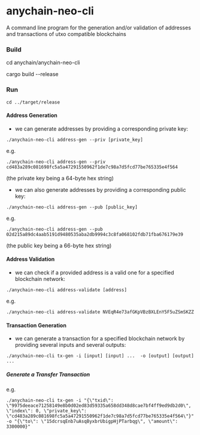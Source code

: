 # anychain-neo-cli

A command line program for the generation and/or validation of addresses and transactions of utxo compatible blockchains

### Build

cd anychain/anychain-neo-cli

cargo build --release



### Run
```
cd ../target/release
```

#### Address Generation

* we can generate addresses by providing a corresponding private key:
```
./anychain-neo-cli address-gen --priv [private_key]
```

e.g.
```
./anychain-neo-cli address-gen --priv cd483a289c081698fc5a5a47291550962f1de7c98a7d5fcd77be765335e4f564
```

(the private key being a 64-byte hex string)

* we can also generate addresses by providing a corresponding public key:

```
./anychain-neo-cli address-gen --pub [public_key]
```

e.g.
```
./anychain-neo-cli address-gen --pub 02d215a89dc4aab5191d9480535aba2db9994c3c8fa068102fdb71fba676179e39
```

(the public key being a 66-byte hex string)


#### Address Validation

* we can check if a provided address is a valid one for a specified blockchain network:

```
./anychain-neo-cli address-validate [address]
```

e.g.
```
./anychain-neo-cli address-validate NVEqR4e73afGKpVBzBXLEnY5F5uZSmSKZZ
```

#### Transaction Generation

* we can generate a transaction for a specified blockchain network by providing several inputs and several outputs:

```
./anychain-neo-cli tx-gen -i [input] [input] ...  -o [output] [output] ...
```

##### Generate a Transfer Transaction
e.g.
```
./anychain-neo-cli tx-gen -i "{\"txid\": \"9975deeace71258149e8b0d02ed83d59335a658dd348d8cae7bf4ff9ed9db2d0\", \"index\": 0, \"private_key\": \"cd483a289c081698fc5a5a47291550962f1de7c98a7d5fcd77be765335e4f564\"}" -o "{\"to\": \"15dcrsqEnb7uAsqByxbrUbigpHjPTarbqg\", \"amount\": 3300000}"
```

